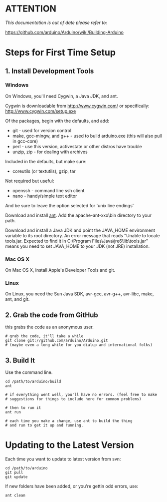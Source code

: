 # ATTENTION #
_This documentation is out of date please refer to:_

https://github.com/arduino/Arduino/wiki/Building-Arduino

# Steps for First Time Setup #

## 1. Install Development Tools ##

### Windows ###

On Windows, you'll need Cygwin, a Java JDK, and ant.

Cygwin is downloadable from http://www.cygwin.com/ or specifically: http://www.cygwin.com/setup.exe

Of the packages, begin with the defaults, and add:
  * git - used for version control
  * make, gcc-mingw, and g++ - used to build arduino.exe (this will also pull in gcc-core)
  * perl - use this version, activestate or other distros have trouble
  * unzip, zip - for dealing with archives

Included in the defaults, but make sure:
  * coreutils (or textutils), gzip, tar

Not required but useful:
  * openssh - command line ssh client
  * nano - handy/simple text editor

And be sure to leave the option selected for 'unix line endings'

Download and install [ant](http://ant.apache.org/).  Add the apache-ant-xxx\bin directory to your path.

Download and install a Java JDK and point the JAVA\_HOME environment variable to its root directory.  An error message that reads "Unable to locate tools.jar. Expected to find  it in C:\Program Files\Java\jre6\lib\tools.jar" means you need to set JAVA\_HOME to your JDK (not JRE) installation.



### Mac OS X ###
On Mac OS X, install Apple's Developer Tools and git.

### Linux ###
On Linux, you need the Sun Java SDK, avr-gcc, avr-g++, avr-libc, make, ant, and git.


## 2. Grab the code from GitHub ##

this grabs the code as an anonymous user.

```
# grab the code, it'll take a while
git clone git://github.com/arduino/Arduino.git
# (maybe even a long while for you dialup and international folks)
```

## 3. Build It ##

Use the command line.

```
cd /path/to/arduino/build
ant

# if everything went well, you'll have no errors. (feel free to make
# suggestions for things to include here for common problems)

# then to run it
ant run

# each time you make a change, use ant to build the thing 
# and run to get it up and running. 
```

# Updating to the Latest Version #


Each time you want to update to latest version from svn:

```
cd /path/to/arduino
git pull
git update
```

If new folders have been added, or you're gettin odd errors, use:

```
ant clean
```